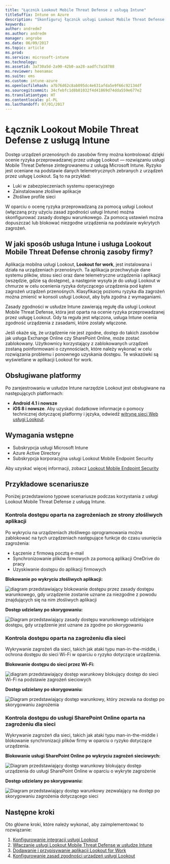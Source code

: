 ```yaml
---
title: "Łącznik Lookout Mobile Threat Defense z usługą Intune"
titleSuffix: Intune on Azure
description: "Skonfiguruj łącznik usługi Lookout Mobile Threat Defense w usłudze Intune."
keywords: 
author: andredm7
ms.author: andredm
manager: angrobe
ms.date: 06/09/2017
ms.topic: article
ms.prod: 
ms.service: microsoft-intune
ms.technology: 
ms.assetid: 3a730a5d-2a90-42b0-aa28-aadfc7a18788
ms.reviewer: heenamac
ms.suite: ems
ms.custom: intune-azure
ms.openlocfilehash: a7b76d62c8ab095dc4e631afda5e9f66c92134df
ms.sourcegitcommit: 34cfebfc1d8b81032f4d41869d74dda559e677e2
ms.translationtype: HT
ms.contentlocale: pl-PL
ms.lasthandoff: 07/01/2017
---
```

# <a name="lookout-mobile-threat-defense-connector-with-intune"></a>Łącznik Lookout Mobile Threat Defense z usługą Intune

Dostęp urządzeń przenośnych do zasobów firmy można kontrolować dzięki ocenie ryzyka przeprowadzanej przez usługę Lookout — rozwiązaniu usługi Mobile Threat Defense zintegrowanemu z usługą Microsoft Intune. Ryzyko jest oceniane na podstawie danych telemetrycznych zebranych z urządzeń przez usługę Lookout. Są to na przykład:
- Luki w zabezpieczeniach systemu operacyjnego
- Zainstalowane złośliwe aplikacje
- Złośliwe profile sieci

W oparciu o ocenę ryzyka przeprowadzaną za pomocą usługi Lookout (włączaną przy użyciu zasad zgodności usługi Intune) można skonfigurować zasady dostępu warunkowego. Za pomocą ustawień można dopuszczać lub blokować niezgodne urządzenia na podstawie wykrytych zagrożeń.

## <a name="how-do-intune-and-lookout-mobile-threat-defense-help-protect-company-resources"></a>W jaki sposób usługa Intune i usługa Lookout Mobile Threat Defense chronią zasoby firmy?
Aplikacja mobilna usługi Lookout, **Lookout for work**, jest instalowana i działa na urządzeniach przenośnych. Ta aplikacja przechwytuje dane systemu plików, stosu sieci oraz dane telemetryczne urządzenia i aplikacji (wszędzie, gdzie są dostępne), a następnie wysyła je do usługi Lookout w chmurze w celu ocenienia ryzyka dotyczącego urządzenia pod kątem zagrożeń urządzeń przenośnych. Klasyfikację poziomu ryzyka dla zagrożeń można zmienić w konsoli usługi Lookout, aby była zgodna z wymaganiami.  

Zasady zgodności w usłudze Intune zawierają regułę dla usługi Lookout Mobile Threat Defense, która jest oparta na ocenie ryzyka przeprowadzanej przez usługę Lookout. Gdy ta reguła jest włączona, usługa Intune ocenia zgodność urządzenia z zasadami, które zostały włączone.

Jeśli okaże się, że urządzenie nie jest zgodne, dostęp do takich zasobów jak usługa Exchange Online czy SharePoint Online, może zostać zablokowany. Użytkownicy korzystający z zablokowanych urządzeń zostaną poinformowani o czynnościach, które należy wykonać w celu rozwiązania problemu i ponownego uzyskania dostępu. Te wskazówki są wyświetlane w aplikacji Lookout for work.

## <a name="supported-platforms"></a>Obsługiwane platformy
Po zarejestrowaniu w usłudze Intune narzędzie Lookout jest obsługiwane na następujących platformach:
* **Android 4.1 i nowsze**
* **iOS 8 i nowsze**. Aby uzyskać dodatkowe informacje o pomocy technicznej dotyczącej platformy i języka, odwiedź [witrynę sieci Web usługi Lookout](https://personal.support.lookout.com/hc/articles/114094140253).

## <a name="prerequisites"></a>Wymagania wstępne
* Subskrypcja usługi Microsoft Intune
* Azure Active Directory
* Subskrypcja korporacyjna usługi Lookout Mobile Endpoint Security  

Aby uzyskać więcej informacji, zobacz [Lookout Mobile Endpoint Security](https://www.lookout.com/products/mobile-endpoint-security)

## <a name="sample-scenarios"></a>Przykładowe scenariusze

Poniżej przedstawiono typowe scenariusze podczas korzystania z usługi Lookout Mobile Threat Defense z usługą Intune.

### <a name="control-access-based-on-threats-from-malicious-apps"></a>Kontrola dostępu oparta na zagrożeniach ze strony złośliwych aplikacji
Po wykryciu na urządzeniach złośliwego oprogramowania można zablokować na tych urządzeniach następujące funkcje do czasu usunięcia zagrożenia:
* Łączenie z firmową pocztą e-mail
* Synchronizowanie plików firmowych za pomocą aplikacji OneDrive do pracy
* Uzyskiwanie dostępu do aplikacji firmowych

**Blokowanie po wykryciu złośliwych aplikacji:**

![diagram przedstawiający blokowanie dostępu przez zasady dostępu warunkowego, gdy urządzenie zostanie uznane za niezgodne z powodu znajdujących się na nim złośliwych aplikacji](./media/malicious-apps-blocked.png)

**Dostęp udzielany po skorygowaniu:**

![Diagram przedstawiający zasady dostępu warunkowego udzielające dostępu, gdy urządzenie jest uznane za zgodne po skorygowaniu](./media/malicious-apps-unblocked.png)

### <a name="control-access-based-on-threat-to-network"></a>Kontrola dostępu oparta na zagrożeniu dla sieci
Wykrywanie zagrożeń dla sieci, takich jak ataki typu man-in-the-middle, i ochrona dostępu do sieci Wi-Fi w oparciu o ryzyko dotyczące urządzenia.

**Blokowanie dostępu do sieci przez Wi-Fi:**

![diagram przedstawiający dostęp warunkowy blokujący dostęp do sieci Wi-Fi na podstawie zagrożeń sieciowych](./media/network-wifi-blocked.png)

**Dostęp udzielany po skorygowaniu:**

![Diagram przedstawiający dostęp warunkowy, który zezwala na dostęp po skorygowaniu zagrożenia](./media/network-wifi-unblocked.png)
### <a name="control-access-to-sharepoint-online-based-on-threat-to-network"></a>Kontrola dostępu do usługi SharePoint Online oparta na zagrożeniu dla sieci

Wykrywanie zagrożeń dla sieci, takich jak ataki typu man-in-the-middle i blokowanie synchronizacji plików firmy w oparciu o ryzyko dotyczące urządzenia.

**Blokowanie usługi SharePoint Online po wykryciu zagrożeń sieciowych:**

![Diagram przedstawiający dostęp warunkowy blokujący dostęp urządzenia do usługi SharePoint Online w oparciu o wykryte zagrożenie](./media/network-spo-blocked.png)


**Dostęp udzielany po skorygowaniu:**

![Diagram przedstawiający dostęp warunkowy zezwalający na dostęp po skorygowaniu zagrożenia dotyczącego sieci](./media/network-spo-unblocked.png)

## <a name="next-steps"></a>Następne kroki
Oto główne kroki, które należy wykonać, aby zaimplementować to rozwiązanie:
1.  [Konfigurowanie integracji usługi Lookout](lookout-mtd-connector-integration.md)
2.  [Włączanie usługi Lookout Mobile Threat Defense w usłudze Intune](mtd-connector-enable.md)
3.  [Dodawanie i przypisywanie aplikacji Lookout for Work](mtd-apps-ios-app-configuration-policy-add-assign.md)
4.  [Konfigurowanie zasad zgodności urządzeń usługi Lookout](mtd-device-compliance-policy-create.md)
